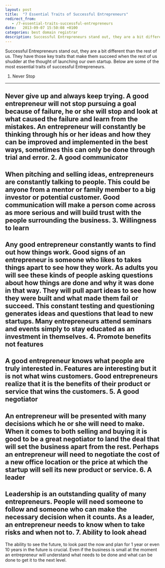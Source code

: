 ```yaml
---
layout: post
title:  "7 Essential Traits of Successful Entrepreneurs"
redirect_from:
   - /7-essential-traits-successful-entrepreneurs
date:   2013-09-07 15:50:08 +0100
categories: best domain registrar
description: Successful Entrepreneurs stand out, they are a bit different than the rest of us. They have those key traits that make them succeed when the rest of us shudder at the thought of launching our own star
---
```


Successful Entrepreneurs stand out, they are a bit different than the rest of us. They have those key traits that make them succeed when the rest of us shudder at the thought of launching our own startup. Below are some of the most essential traits of successful Entrepreneurs.

1. Never Stop
-------------

 Never give up and always keep trying. A good entrepreneur will not stop pursuing a goal because of failure, he or she will stop and look at what caused the failure and learn from the mistakes. An entrepreneur will constantly be thinking through his or her ideas and how they can be improved and implemented in the best ways, sometimes this can only be done through trial and error. 2. A good communicator
----------------------

 When pitching and selling ideas, entrepreneurs are constantly talking to people. This could be anyone from a mentor or family member to a big investor or potential customer. Good communication will make a person come across as more serious and will build trust with the people surrounding the business. 3. Willingness to learn
-----------------------

 Any good entrepreneur constantly wants to find out how things work. Good signs of an entrepreneur is someone who likes to takes things apart to see how they work. As adults you will see these kinds of people asking questions about how things are done and why it was done in that way. They will pull apart ideas to see how they were built and what made them fail or succeed. This constant testing and questioning generates ideas and questions that lead to new startups. Many entrepreneurs attend seminars and events simply to stay educated as an investment in themselves. 4. Promote benefits not features
--------------------------------

 A good entrepreneur knows what people are truly interested in. Features are interesting but it is not what wins customers. Good entrepreneurs realize that it is the benefits of their product or service that wins the customers. 5. A good negotiator
--------------------

 An entrepreneur will be presented with many decisions which he or she will need to make. When it comes to both selling and buying it is good to be a great negotiator to land the deal that will set the business apart from the rest. Perhaps an entrepreneur will need to negotiate the cost of a new office location or the price at which the startup will sell its new product or service. 6. A leader
-----------

 Leadership is an outstanding quality of many entrepreneurs. People will need someone to follow and someone who can make the necessary decision when it counts. As a leader, an entrepreneur needs to know when to take risks and when not to. 7. Ability to look ahead
------------------------

 The ability to see the future, to look past the now and plan for 1 year or even 10 years in the future is crucial. Even if the business is small at the moment an entrepreneur will understand what needs to be done and what can be done to get it to the next level.